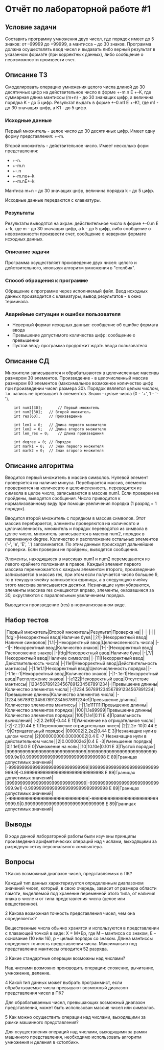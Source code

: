 # Отчёт по лабораторной работе #1

## Условие задачи

Составить программу умножения двух чисел, где порядок имеет до 5 знаков: от –99999 до +99999, а мантисса – до 30 знаков.
Программа должна осуществлять ввод чисел и выдавать либо верный результат в указанном формате (при корректных данных), либо сообщение
о невозможности произвести счет.

## Описание ТЗ

Смоделировать операцию умножения целого числа длиной до 30 десятичных цифр на действительное число в форме +-m.n Е +-K, где суммарная длина мантиссы (m+n) - до 30
значащих цифр, а величина порядка K - до 5 цифр. Результат выдать в форме +-0.m1 Е +-K1, где m1 - до 30 значащих цифр, а K1 - до 5 цифр.

### Исходные данные
Первый множитель - целое число до 30 десятичных цифр. Имеет одну форму представления: +-m.

Второй множитель - действительное число. Имеет несколько форм представления:

* +-n.
* +-m.n
* +-.n
* +-m.ne+-k
* +-m.nE+-k

Мантиса m+n - до 30 значащих цифр, величина порядка k - до 5 цифр.

Исходные данные передаются с клавиатуры.

### Результаты
Результаты выводятся на экран: действительное число в форме +-0.m Е +-k, где m - до 30 значащих цифр, а k - до 5 цифр, либо сообщение
о невозможности произвести счет, сообщение о неверном формате исходных данных.

### Описание задачи
Программа осуществляет произведение двух чисел: целого и действительного, ипользуя алгоритм умножения в "столбик".

### Способ обращения к программе
Обращение к программе через исполняемый файл. Ввод исходных данных производится с клавиатуры, вывод результатов - в окно терминала.

### Аварийные ситуации и ошибки пользователя
* Неверный формат исходных данных: сообщение об ошибке формата ввода
* Превышение допустимого количества цифр: сообщение о превышении
* Пустой ввод: программа продолжит ждать ввода пользователя

## Описание СД
Множители записываются и  обрабатываются в целочисленные массивы размером 30 элементов. Произведение - в целочисленный массив размером 60 элементов (максимальное возможное количество цифр при произведении чисел размера 30). Порядок является целым числом, т.к. запись не превышает 5 элементов. Знаки - целые числа (0 - '+', 1 - '-').

```
	int num1[30];		// Первый множитель    int num2[30];	// Второй множитель    int res[60];	// Произведение    int len1 = 0;	// Длина первого множителя    int len2 = 0;	// Длина второго множителя    int len_res = 0;	// Длина произведения
    
    int degree = 0;	// Порядок    int mark1 = 0;	// Знак первого множителя        int mark2 = 0;	// Знак второго множителя
```

## Описание алгоритма
Вводится первый множитель в массив символов. Нулевой элемент проверяется на наличие минуса. Перебирается массив, элементы проверяются на количесвто и целочисленность, переводятся из символа в целое число, записываются в массив num1. Если проверки не пройдены, выводятся сообщения. Число приводится к нормализованному виду при помощи увеличения порядка (1 разряд = 1 порядок).

Вводится второй множитель с порядком в массив символов. Этот массив перебирается, элементы проверяются на количесвто и целочисленность, множитель и порядок переводятся из символа в целое число, множитель записывается в массив num2, порядок в переменную degree. Количество и расположение остальных элементов ('-', 'e', 'E', '.') запоминается. По этим данным происходят дальнейшие проверки. Если проверки не пройдены, выводятся сообщения.

Элементы, находящиеся в массивах num1 и num2 перемещаются из левого крайнего положения в правое. Каждый элемент первого массива перемножается с каждым элементом второго, произведение записывается в массив res, при этом если получается число большее 9, то в текущую ячейку записывется единицы, а в следующую ячейку этого массива записываются десятки. Незначащие нули убираются, элементы массива res смещаются вправо, элементы, оказавшиеся за 30, округляются с параллельным увеличением порядка.

Выводится произведение (res) в нормализованном виде.

## Набор тестов
|Первый множитель|Второй множитель|Результат|Проверка на|
|-|-|-||
|fdg|-|Некорректный ввод|Наличие букв|
|,?/|-|Некорректный ввод|Наличие символов|
|1.1|-|Некорректный ввод|Целочисленность числа|
|--1|-|Некорректный ввод|Количество знаков|
|1-|-|Некорректный ввод|Расположение знаков|
|-|fdg|Некорректный ввод|Наличие букв|
|-|,?/|Некорректный ввод|Наличие символов|
|-|11|Некорректный ввод|Действительность числа|
|-|11e1|Некорректный ввод|Действительность мантиссы|
|-|1.1e1.1|Некорректный ввод|Целочисленность порядка|
|-|-1.1e--1|Некорректный ввод|Количество знаков|
|-|1-.1e-1|Некорректный ввод|Расположение знаков|
|-|e122|Некорректный ввод|Отсутствие мантиссы|
|1234567891234567891234567891234|-|Превышение длинны|Количество элементов числа|
|-|1234.567891234567891234567891234|Превышение длинны|Количество элементов числа|
|-|1234.567891234567891234567891234e1|Превышение длинны|Количество элементов мантиссы|
|-|1.1e111111|Превышение длинны|Количество элементов порядка|
|100|1.1e99999|Превышение длинны|Количество элементов порядка|
|100|1.1e1|0.11 E 4|Правильность вычислений|
|-2|2.2e10|-0.44 E 11|Умножение на отрицательное число|
|-2|-2.2|0.44 E 1|Перемножение отрицательных чисел|
|2|2.2e-10|0.44 E -9|Отрицательный порядок|
|000002|2.2e2|0.44 E 3|Незначащие нули в целом числе|
|2|000000000.00000002|0.4 E -7|Незначащие нули в действительном числе|
|2|0.000002e2|0.4 E -3|Уменьшение порядка|
|0|1.1e1|0.0 E 0|Умножение на ноль|
|10|10.10e|0.101 E 3|Пустой порядок|
|999999999999999999999999999999|99999999999999999999999999999.9e1|0.999999999999999999999999999998 E 89|Границах допустимых значений|
|-999999999999999999999999999999|99999999999999999999999999999.9|-0.999999999999999999999999999998 E 89|Границах допустимых значений|
|999999999999999999999999999999|-99999999999999999999999999999.9e1|-0.999999999999999999999999999998 E 89|Границах допустимых значений|
|-999999999999999999999999999999|-99999999999999999999999999999.9|0.999999999999999999999999999998 E 89|Границах допустимых значений|
## Выводы
В ходе данной лабораторной работы были изучены принципы произведения арифметических операций над числами, выходящими за разрядную сетку персонального компьютера.
## Вопросы
1 Каков возможный диапазон чисел, представляемых в ПК?

Каждый тип данных характеризуется определенным диапазоном значений чисел, который, в свою очередь, зависит от размера области памяти, выделяемой под хранение переменной этого типа, от наличия знака в числе и от типа представления числа (целое или вещественное).

2 Какова возможная точность представления чисел, чем она определяется?

Вещественные числа обычно хранятся и используются в представлении с плавающей точкой в виде: X = M*Ep, где М – мантисса со знаком, Е – основание (10 или 16), р – целый порядок со знаком. Длина мантиссы определяет точность представления числа. Максимально под представление мантиссы отводится 52 разряда.

3 Какие стандартные операции возможны над числами?

Над числами возможно производить операции: сложение, вычитание, умножение, деление.

4 Какой тип данных может выбрать программист, если обрабатываемые числа
превышают возможный диапазон представления чисел в ПК?

Для обрабатываемых чисел, превышающих возможный диапазон представления, может быть использован массив чисел или символов.

5 Как можно осуществить операции над числами, выходящими за рамки машинного представления?

Для осуществления операций над числами, выходящими за рамки машинного представления, необходимо использовать алгоритм умножения и деления в «столбик».











